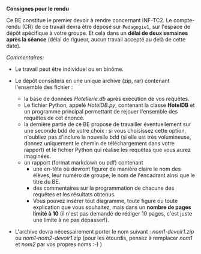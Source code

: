 **Consignes pour le rendu**

Ce BE constitue le premier devoir à rendre concernant INF-TC2. Le compte-rendu (CR) de ce travail devra être déposé sur ``Pedagogie1``, sur l'espace de dépôt spécifique à votre groupe. Et cela dans un **délai de deux semaines après la séance** (délai de rigueur, aucun travail accepté au delà de cette date).

*Commentaires:*

 - Le travail peut être individuel ou en binôme.    
 - Le dépôt consistera en une unique archive (zip, rar) contenant l'ensemble des fichier :   
     - la base de données *Hotellerie.db* après exécution de vos requêtes. 
     - Le fichier Python, appelé *HotelDB.py*, contenant la classe **HotelDB** et un programme principal permettant de rejouer l'ensemble des requêtes de cet énoncé.
     - la dernière partie de ce BE propose de travailler éventuellement sur une seconde bdd de votre choix : si vous choisissez cette option, n'oubliez pas d'inclure la nouvelle bdd (si elle est très volumineuse, donnez uniquement le chemin de téléchargement dans votre rapport) et le fichier Python qui réalise les requêtes que vous aurez imaginées. 
     - un rapport (format markdown ou pdf) contenant     
         - une en-tête où devront figurer de manière claire le nom des élèves, leur numéro de groupe, le nom de l'encadrant ainsi que le titre du BE.   
         - des commentaires sur la programmation de chacune des requêtes et les résultats obtenus.    
         - Vous pouvez insérer tout diagramme, toute figure ou toute explication que vous souhaitez, mais dans un **nombre de pages limité à 10** (il n'est pas demandé de rédiger 10 pages, c'est juste une limite à ne pas dépasser!).

 - L'archive devra nécessairement porter le nom suivant : *nom1-devoir1.zip* ou *nom1-nom2-devoir1.zip* (pour les étourdis, pensez à remplacer *nom1* et *nom2* par vos propres noms :-) )
